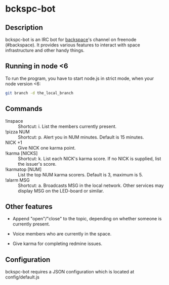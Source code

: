 # bckspc-bot

## Description

bckspc-bot is an IRC bot for [backspace][1]'s channel on freenode (#backspace).
It provides various features to interact with space infrastructure and other
handy things.

## Running in node <6

To run the program, you have to start node.js in strict mode, when your node version <6:

```bash
git branch -d the_local_branch
```

## Commands

<dl>
  <dt>!inspace</dt>
  <dd>Shortcut: i. List the members currently present.</dd>

  <dt>!pizza NUM</dt>
  <dd>Shortcut: p. Alert you in NUM minutes. Default is 15 minutes.</dd>

  <dt>NICK +1</dt>
  <dd>Give NICK one karma point.</dd>

  <dt>!karma [NICKS]</dt>
  <dd>Shortcut: k. List each NICK's karma score.
      If no NICK is supplied, list the issuer's score.</dd>

  <dt>!karmatop [NUM]</dt>
  <dd>List the top NUM karma scorers. Default is 3, maximum is 5.</dd>

  <dt>!alarm MSG</dt>
  <dd>Shortcut: a. Broadcasts MSG in the local network.
      Other services may display MSG on the LED-board or similar.</dd>
</dl>

## Other features

* Append "open"/"close" to the topic, depending on whether someone is currently
  present.

* Voice members who are currently in the space.

* Give karma for completing redmine issues.

## Configuration

bckspc-bot requires a JSON configuration which is located at config/default.js


[1]: http://www.hackerspace-bamberg.de/Hauptseite
